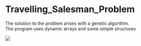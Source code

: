 # Travelling_Salesman_Problem

The solution to the problem arises with a genetic algorithm. <br/>
The program uses dynamic arrays and some simple structures <br/>

![](https://miro.medium.com/max/2508/1*U7qkYQZu_BlVIne35HJ5JQ.png)
